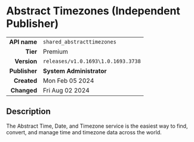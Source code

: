 # Abstract Timezones (Independent Publisher)
| | |
|-:|-|
|**API name**|`shared_abstracttimezones`|
|**Tier**|Premium|
|**Version**|`releases/v1.0.1693\1.0.1693.3738`|
|**Publisher**|**System Administrator**|
|**Created**|Mon Feb 05 2024|
|**Changed**|Fri Aug 02 2024|

## Description
The Abstract Time, Date, and Timezone service is the easiest way to find, convert, and manage time and timezone data across the world.
